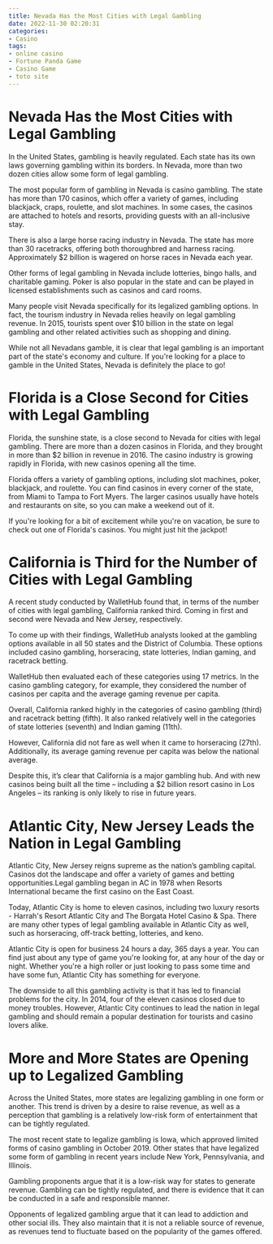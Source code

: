 ```yaml
---
title: Nevada Has the Most Cities with Legal Gambling 
date: 2022-11-30 02:20:31
categories:
- Casino
tags:
- online casino
- Fortune Panda Game
- Casino Game
- toto site
---
```



#  Nevada Has the Most Cities with Legal Gambling 

In the United States, gambling is heavily regulated. Each state has its own laws governing gambling within its borders. In Nevada, more than two dozen cities allow some form of legal gambling.

The most popular form of gambling in Nevada is casino gambling. The state has more than 170 casinos, which offer a variety of games, including blackjack, craps, roulette, and slot machines. In some cases, the casinos are attached to hotels and resorts, providing guests with an all-inclusive stay.

There is also a large horse racing industry in Nevada. The state has more than 30 racetracks, offering both thoroughbred and harness racing. Approximately $2 billion is wagered on horse races in Nevada each year.

Other forms of legal gambling in Nevada include lotteries, bingo halls, and charitable gaming. Poker is also popular in the state and can be played in licensed establishments such as casinos and card rooms.

Many people visit Nevada specifically for its legalized gambling options. In fact, the tourism industry in Nevada relies heavily on legal gambling revenue. In 2015, tourists spent over $10 billion in the state on legal gambling and other related activities such as shopping and dining.

While not all Nevadans gamble, it is clear that legal gambling is an important part of the state's economy and culture. If you're looking for a place to gamble in the United States, Nevada is definitely the place to go!

#  Florida is a Close Second for Cities with Legal Gambling 
Florida, the sunshine state, is a close second to Nevada for cities with legal gambling. There are more than a dozen casinos in Florida, and they brought in more than $2 billion in revenue in 2016. The casino industry is growing rapidly in Florida, with new casinos opening all the time.

Florida offers a variety of gambling options, including slot machines, poker, blackjack, and roulette. You can find casinos in every corner of the state, from Miami to Tampa to Fort Myers. The larger casinos usually have hotels and restaurants on site, so you can make a weekend out of it.

If you're looking for a bit of excitement while you're on vacation, be sure to check out one of Florida's casinos. You might just hit the jackpot!

#  California is Third for the Number of Cities with Legal Gambling 

A recent study conducted by WalletHub found that, in terms of the number of cities with legal gambling, California ranked third. Coming in first and second were Nevada and New Jersey, respectively.

To come up with their findings, WalletHub analysts looked at the gambling options available in all 50 states and the District of Columbia. These options included casino gambling, horseracing, state lotteries, Indian gaming, and racetrack betting.

WalletHub then evaluated each of these categories using 17 metrics. In the casino gambling category, for example, they considered the number of casinos per capita and the average gaming revenue per capita.

Overall, California ranked highly in the categories of casino gambling (third) and racetrack betting (fifth). It also ranked relatively well in the categories of state lotteries (seventh) and Indian gaming (11th).

However, California did not fare as well when it came to horseracing (27th). Additionally, its average gaming revenue per capita was below the national average.

Despite this, it’s clear that California is a major gambling hub. And with new casinos being built all the time – including a $2 billion resort casino in Los Angeles – its ranking is only likely to rise in future years.

#  Atlantic City, New Jersey Leads the Nation in Legal Gambling 

Atlantic City, New Jersey reigns supreme as the nation’s gambling capital. Casinos dot the landscape and offer a variety of games and betting opportunities.Legal gambling began in AC in 1978 when Resorts International became the first casino on the East Coast.

Today, Atlantic City is home to eleven casinos, including two luxury resorts - Harrah's Resort Atlantic City and The Borgata Hotel Casino & Spa. There are many other types of legal gambling available in Atlantic City as well, such as horseracing, off-track betting, lotteries, and keno.

Atlantic City is open for business 24 hours a day, 365 days a year. You can find just about any type of game you're looking for, at any hour of the day or night. Whether you're a high roller or just looking to pass some time and have some fun, Atlantic City has something for everyone.

The downside to all this gambling activity is that it has led to financial problems for the city. In 2014, four of the eleven casinos closed due to money troubles. However, Atlantic City continues to lead the nation in legal gambling and should remain a popular destination for tourists and casino lovers alike.

#  More and More States are Opening up to Legalized Gambling

Across the United States, more states are legalizing gambling in one form or another. This trend is driven by a desire to raise revenue, as well as a perception that gambling is a relatively low-risk form of entertainment that can be tightly regulated.

The most recent state to legalize gambling is Iowa, which approved limited forms of casino gambling in October 2019. Other states that have legalized some form of gambling in recent years include New York, Pennsylvania, and Illinois.

Gambling proponents argue that it is a low-risk way for states to generate revenue. Gambling can be tightly regulated, and there is evidence that it can be conducted in a safe and responsible manner.

Opponents of legalized gambling argue that it can lead to addiction and other social ills. They also maintain that it is not a reliable source of revenue, as revenues tend to fluctuate based on the popularity of the games offered.